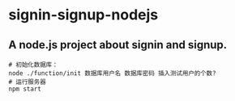# signin-signup-nodejs

## A node.js project about signin and signup.

```
# 初始化数据库：
node ./function/init 数据库用户名 数据库密码 插入测试用户的个数?
# 运行服务器
npm start
